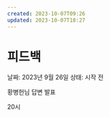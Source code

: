 ```yaml
---
created: 2023-10-07T09:26
updated: 2023-10-07T18:27
---
```

# 피드백

날짜: 2023년 9월 26일
상태: 시작 전

황병헌님 답변 발표

20시